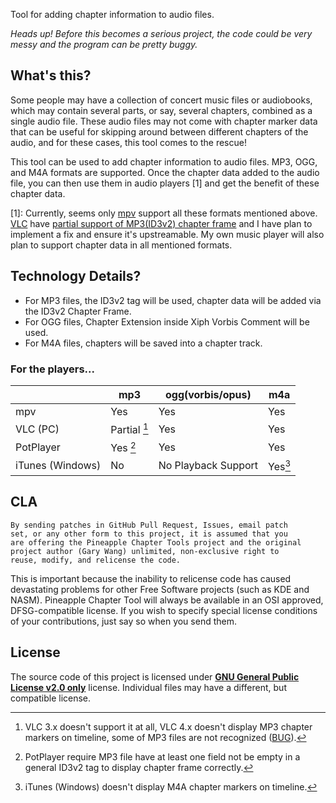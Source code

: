 Tool for adding chapter information to audio files.

*Heads up! Before this becomes a serious project, the code could be very messy and the program can be pretty buggy.*

## What's this?

Some people may have a collection of concert music files or audiobooks, which may contain several parts, or say, several chapters, combined as a single audio file. These audio files may not come with chapter marker data that can be useful for skipping around between different chapters of the audio, and for these cases, this tool comes to the rescue!

This tool can be used to add chapter information to audio files. MP3, OGG, and M4A formats are supported. Once the chapter data added to the audio file, you can then use them in audio players [1] and get the benefit of these chapter data.

[1]: Currently, seems only [mpv](https://mpv.io/) support all these formats mentioned above. [VLC](https://www.videolan.org/vlc/index.html) have [partial support of MP3(ID3v2) chapter frame](https://trac.videolan.org/vlc/ticket/7485) and I have plan to implement a fix and ensure it's upstreamable. My own music player will also plan to support chapter data in all mentioned formats.

## Technology Details?

 - For MP3 files, the ID3v2 tag will be used, chapter data will be added via the ID3v2 Chapter Frame.
 - For OGG files, Chapter Extension inside Xiph Vorbis Comment will be used.
 - For M4A files, chapters will be saved into a chapter track.

### For the players...

|                  | mp3          | ogg(vorbis/opus)    | m4a     |
| ---------------- | ------------ | ------------------- | ------- |
| mpv              | Yes          | Yes                 | Yes     |
| VLC (PC)         | Partial [^1] | Yes                 | Yes     |
| PotPlayer        | Yes [^2]     | Yes                 | Yes     |
| iTunes (Windows) | No           | No Playback Support | Yes[^3] |

[^1]: VLC 3.x doesn't support it at all, VLC 4.x doesn't display MP3 chapter markers on timeline, some of MP3 files are not recognized ([BUG](https://trac.videolan.org/vlc/ticket/7485)).
[^2]: PotPlayer require MP3 file have at least one field not be empty in a general ID3v2 tag to display chapter frame correctly. 
[^3]: iTunes (Windows) doesn't display M4A chapter markers on timeline.

## CLA

```
By sending patches in GitHub Pull Request, Issues, email patch 
set, or any other form to this project, it is assumed that you
are offering the Pineapple Chapter Tools project and the original
project author (Gary Wang) unlimited, non-exclusive right to
reuse, modify, and relicense the code.
```

This is important because the inability to relicense code has caused devastating problems for other Free Software projects (such as KDE and NASM). Pineapple Chapter Tool will always be available in an OSI approved, DFSG-compatible license. If you wish to specify special license conditions of your contributions, just say so when you send them.

## License

The source code of this project is licensed under [**GNU General Public License v2.0 only**](https://spdx.org/licenses/GPL-2.0-only.html) license. Individual files may have a different, but compatible license.
